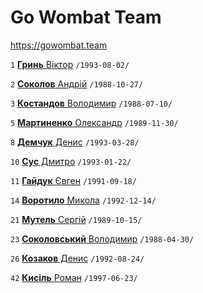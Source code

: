 # Go Wombat Team

https://gowombat.team

`1` [**Гринь** Вiктор](/players/) `/1993-08-02/`

`2` [**Соколов** Андрiй](/players/) `/1988-10-27/`

`3` [**Костандов** Володимир](/players/) `/1988-07-10/`

`5` [**Мартиненко** Олександр](/players/) `/1989-11-30/`

`8` [**Демчук** Денис](/players/) `/1993-03-28/`

`10` [**Сус** Дмитро](/players/sus.dmytro.19930122.jpg) `/1993-01-22/`

`11` [**Гайдук** Євген](/players/) `/1991-09-18/`

`14` [**Воротило** Микола](/players/) `/1992-12-14/`

`21` [**Мутель** Сергiй](/players/) `/1989-10-15/`

`23` [**Соколовський** Володимир](/players/) `/1988-04-30/`

`26` [**Козаков** Денис](/players/) `/1992-08-24/`

`42` [**Кисiль** Роман](players/) `/1997-06-23/`
